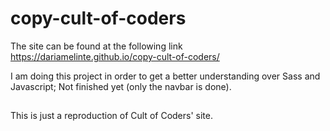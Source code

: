 # copy-cult-of-coders

The site can be found at the following link
https://dariamelinte.github.io/copy-cult-of-coders/

I am doing this project in order to get a better understanding over Sass and Javascript;
Not finished yet (only the navbar is done).
##

This is just a reproduction of Cult of Coders' site.
